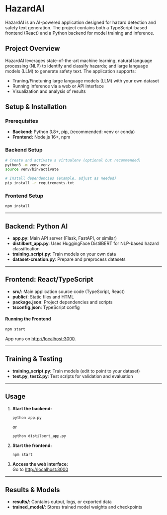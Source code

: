 # HazardAI

HazardAI is an AI-powered application designed for hazard detection and safety text generation. The project contains both a TypeScript-based frontend (React) and a Python backend for model training and inference.


## Project Overview

HazardAI leverages state-of-the-art machine learning, natural language processing (NLP) to identify and classify hazards; and large language models (LLM) to generate safety text. The application supports:
- Traning/Finetuning large language models (LLM) with your own dataset
- Running inference via a web or API interface
- Visualization and analysis of results


## Setup & Installation

### Prerequisites

- **Backend:** Python 3.8+, pip, (recommended: venv or conda)
- **Frontend:** Node.js 16+, npm

### Backend Setup

```bash
# Create and activate a virtualenv (optional but recommended)
python3 -m venv venv
source venv/bin/activate

# Install dependencies (example, adjust as needed)
pip install -r requirements.txt
```

### Frontend Setup

```bash
npm install
```

---

## Backend: Python AI

- **app.py**: Main API server (Flask, FastAPI, or similar)
- **distilbert_app.py**: Uses HuggingFace DistilBERT for NLP-based hazard classification
- **training_script.py**: Train models on your own data
- **dataset-creation.py**: Prepare and preprocess datasets

---

## Frontend: React/TypeScript

- **src/**: Main application source code (TypeScript, React)
- **public/**: Static files and HTML
- **package.json**: Project dependencies and scripts
- **tsconfig.json**: TypeScript config

#### Running the Frontend

```bash
npm start
```
App runs on [http://localhost:3000](http://localhost:3000).

---

## Training & Testing

- **training_script.py**: Train models (edit to point to your dataset)
- **test.py**, **test2.py**: Test scripts for validation and evaluation

---

## Usage

1. **Start the backend:**  
   ```bash
   python app.py
   ```
   or
   ```bash
   python distilbert_app.py
   ```

2. **Start the frontend:**  
   ```bash
   npm start
   ```

3. **Access the web interface:**  
   Go to [http://localhost:3000](http://localhost:3000)

---

## Results & Models

- **results/**: Contains output, logs, or exported data
- **trained_model/**: Stores trained model weights and checkpoints


